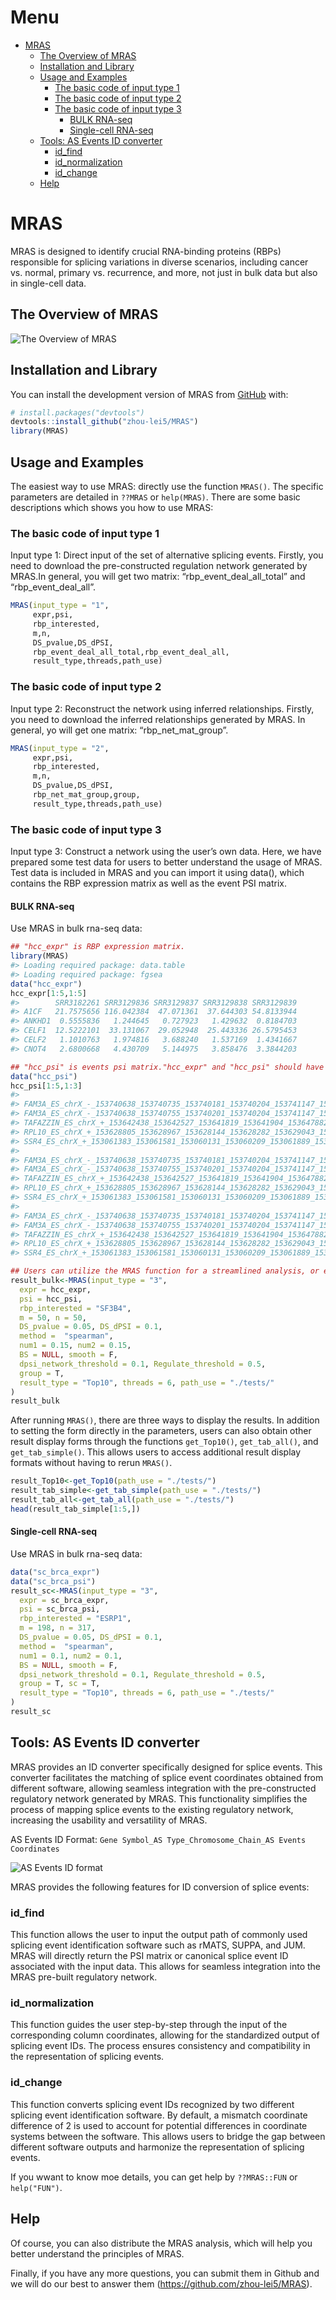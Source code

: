 Menu
================

- <a href="#mras" id="toc-mras">MRAS</a>
  - <a href="#the-overview-of-mras" id="toc-the-overview-of-mras">The
    Overview of MRAS</a>
  - <a href="#installation-and-library"
    id="toc-installation-and-library">Installation and Library</a>
  - <a href="#usage-and-examples" id="toc-usage-and-examples">Usage and
    Examples</a>
    - <a href="#the-basic-code-of-input-type-1"
      id="toc-the-basic-code-of-input-type-1">The basic code of input type
      1</a>
    - <a href="#the-basic-code-of-input-type-2"
      id="toc-the-basic-code-of-input-type-2">The basic code of input type
      2</a>
    - <a href="#the-basic-code-of-input-type-3"
      id="toc-the-basic-code-of-input-type-3">The basic code of input type
      3</a>
      - <a href="#bulk-rna-seq" id="toc-bulk-rna-seq">BULK RNA-seq</a>
      - <a href="#single-cell-rna-seq" id="toc-single-cell-rna-seq">Single-cell
        RNA-seq</a>
  - <a href="#tools-as-events-id-converter"
    id="toc-tools-as-events-id-converter">Tools: AS Events ID converter</a>
    - <a href="#id_find" id="toc-id_find">id_find</a>
    - <a href="#id_normalization"
      id="toc-id_normalization">id_normalization</a>
    - <a href="#id_change" id="toc-id_change">id_change</a>
  - <a href="#help" id="toc-help">Help</a>

<!-- README.md is generated from README.Rmd. Please edit that file -->

# MRAS

<!-- badges: start -->
<!-- badges: end -->

MRAS is designed to identify crucial RNA-binding proteins (RBPs)
responsible for splicing variations in diverse scenarios, including
cancer vs. normal, primary vs. recurrence, and more, not just in bulk
data but also in single-cell data.

## The Overview of MRAS

![The Overview of MRAS](png/Fig1_0707.png)

## Installation and Library

You can install the development version of MRAS from
[GitHub](https://github.com/) with:

``` r
# install.packages("devtools")
devtools::install_github("zhou-lei5/MRAS")
library(MRAS)
```

## Usage and Examples

The easiest way to use MRAS: directly use the function `MRAS()`. The
specific parameters are detailed in `??MRAS` or `help(MRAS)`. There are
some basic descriptions which shows you how to use MRAS:

### The basic code of input type 1

Input type 1: Direct input of the set of alternative splicing events.
Firstly, you need to download the pre-constructed regulation network
generated by MRAS.In general, you will get two matrix:
“rbp_event_deal_all_total” and “rbp_event_deal_all”.

``` r
MRAS(input_type = "1",
     expr,psi,
     rbp_interested,
     m,n,
     DS_pvalue,DS_dPSI,
     rbp_event_deal_all_total,rbp_event_deal_all,
     result_type,threads,path_use)
```

### The basic code of input type 2

Input type 2: Reconstruct the network using inferred relationships.
Firstly, you need to download the inferred relationships generated by
MRAS. In general, yo will get one matrix: “rbp_net_mat_group”.

``` r
MRAS(input_type = "2",
     expr,psi,
     rbp_interested,
     m,n,
     DS_pvalue,DS_dPSI,
     rbp_net_mat_group,group,
     result_type,threads,path_use)
```

### The basic code of input type 3

Input type 3: Construct a network using the user’s own data. Here, we
have prepared some test data for users to better understand the usage of
MRAS. Test data is included in MRAS and you can import it using data(),
which contains the RBP expression matrix as well as the event PSI
matrix.

#### BULK RNA-seq

Use MRAS in bulk rna-seq data:

``` r
## "hcc_expr" is RBP expression matrix.
library(MRAS)
#> Loading required package: data.table
#> Loading required package: fgsea
data("hcc_expr")
hcc_expr[1:5,1:5]
#>        SRR3182261 SRR3129836 SRR3129837 SRR3129838 SRR3129839
#> A1CF   21.7575656 116.042384  47.071361  37.644303 54.8133944
#> ANKHD1  0.5555836   1.244645   0.727923   1.429632  0.8184703
#> CELF1  12.5222101  33.131067  29.052948  25.443336 26.5795453
#> CELF2   1.1010763   1.974816   3.688240   1.537169  1.4341667
#> CNOT4   2.6800668   4.430709   5.144975   3.858476  3.3844203
```

``` r
## "hcc_psi" is events psi matrix."hcc_expr" and "hcc_psi" should have same column names.
data("hcc_psi")
hcc_psi[1:5,1:3]
#>                                                                                SRR3182261
#> FAM3A_ES_chrX_-_153740638_153740735_153740181_153740204_153741147_153741260         0.118
#> FAM3A_ES_chrX_-_153740638_153740755_153740201_153740204_153741147_153741260         0.084
#> TAFAZZIN_ES_chrX_+_153642438_153642527_153641819_153641904_153647882_153647962      0.310
#> RPL10_ES_chrX_+_153628805_153628967_153628144_153628282_153629043_153629152         0.994
#> SSR4_ES_chrX_+_153061383_153061581_153060131_153060209_153061889_153062007          0.049
#>                                                                                SRR3129836
#> FAM3A_ES_chrX_-_153740638_153740735_153740181_153740204_153741147_153741260         0.150
#> FAM3A_ES_chrX_-_153740638_153740755_153740201_153740204_153741147_153741260         0.072
#> TAFAZZIN_ES_chrX_+_153642438_153642527_153641819_153641904_153647882_153647962      0.330
#> RPL10_ES_chrX_+_153628805_153628967_153628144_153628282_153629043_153629152         0.997
#> SSR4_ES_chrX_+_153061383_153061581_153060131_153060209_153061889_153062007          0.013
#>                                                                                SRR3129837
#> FAM3A_ES_chrX_-_153740638_153740735_153740181_153740204_153741147_153741260         0.389
#> FAM3A_ES_chrX_-_153740638_153740755_153740201_153740204_153741147_153741260         0.202
#> TAFAZZIN_ES_chrX_+_153642438_153642527_153641819_153641904_153647882_153647962      0.447
#> RPL10_ES_chrX_+_153628805_153628967_153628144_153628282_153629043_153629152         0.992
#> SSR4_ES_chrX_+_153061383_153061581_153060131_153060209_153061889_153062007          0.010
```

<!-- # ```{r MRAS_BULK} -->

``` r
## Users can utilize the MRAS function for a streamlined analysis, or execute individual steps separately if they prefer to have more control over specific aspects of the analysis.
result_bulk<-MRAS(input_type = "3",
  expr = hcc_expr,
  psi = hcc_psi,
  rbp_interested = "SF3B4",
  m = 50, n = 50,
  DS_pvalue = 0.05, DS_dPSI = 0.1,
  method =  "spearman",
  num1 = 0.15, num2 = 0.15,
  BS = NULL, smooth = F,
  dpsi_network_threshold = 0.1, Regulate_threshold = 0.5,
  group = T,
  result_type = "Top10", threads = 6, path_use = "./tests/"
)
result_bulk
```

After running `MRAS()`, there are three ways to display the results. In
addition to setting the form directly in the parameters, users can also
obtain other result display forms through the functions `get_Top10()`,
`get_tab_all()`, and `get_tab_simple()`. This allows users to access
additional result display formats without having to rerun `MRAS()`.

<!-- ```{r MRAS_result} -->

``` r
result_Top10<-get_Top10(path_use = "./tests/")
result_tab_simple<-get_tab_simple(path_use = "./tests/")
result_tab_all<-get_tab_all(path_use = "./tests/")
head(result_tab_simple[1:5,])
```

#### Single-cell RNA-seq

Use MRAS in bulk rna-seq data:

<!-- # ```{r MRAS_sc} -->

``` r
data("sc_brca_expr")
data("sc_brca_psi")
result_sc<-MRAS(input_type = "3",
  expr = sc_brca_expr,
  psi = sc_brca_psi,
  rbp_interested = "ESRP1",
  m = 198, n = 317,
  DS_pvalue = 0.05, DS_dPSI = 0.1,
  method =  "spearman",
  num1 = 0.1, num2 = 0.1,
  BS = NULL, smooth = F,
  dpsi_network_threshold = 0.1, Regulate_threshold = 0.5,
  group = T, sc = T,
  result_type = "Top10", threads = 6, path_use = "./tests/"
)
result_sc
```

## Tools: AS Events ID converter

MRAS provides an ID converter specifically designed for splice events.
This converter facilitates the matching of splice event coordinates
obtained from different software, allowing seamless integration with the
pre-constructed regulatory network generated by MRAS. This functionality
simplifies the process of mapping splice events to the existing
regulatory network, increasing the usability and versatility of MRAS.

AS Events ID Format:
`Gene Symbol_AS Type_Chromosome_Chain_AS Events Coordinates`

![AS Events ID format](png/ID_format.png)

MRAS provides the following features for ID conversion of splice events:

### id_find

This function allows the user to input the output path of commonly used
splicing event identification software such as rMATS, SUPPA, and JUM.
MRAS will directly return the PSI matrix or canonical splice event ID
associated with the input data. This allows for seamless integration
into the MRAS pre-built regulatory network.

### id_normalization

This function guides the user step-by-step through the input of the
corresponding column coordinates, allowing for the standardized output
of splicing event IDs. The process ensures consistency and compatibility
in the representation of splicing events.

### id_change

This function converts splicing event IDs recognized by two different
splicing event identification software. By default, a mismatch
coordinate difference of 2 is used to account for potential differences
in coordinate systems between the software. This allows users to bridge
the gap between different software outputs and harmonize the
representation of splicing events.

If you wwant to know moe details, you can get help by `??MRAS::FUN` or
`help("FUN")`.

## Help

Of course, you can also distribute the MRAS analysis, which will help
you better understand the principles of MRAS.

Finally, if you have any more questions, you can submit them in Github
and we will do our best to answer them
(<https://github.com/zhou-lei5/MRAS>).
